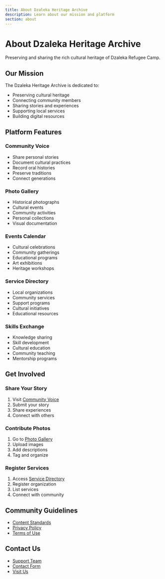 ```yaml
---
title: About Dzaleka Heritage Archive
description: Learn about our mission and platform
section: about
---
```


# About Dzaleka Heritage Archive

Preserving and sharing the rich cultural heritage of Dzaleka Refugee Camp.

## Our Mission

The Dzaleka Heritage Archive is dedicated to:
- Preserving cultural heritage
- Connecting community members
- Sharing stories and experiences
- Supporting local services
- Building digital resources

## Platform Features

### Community Voice
- Share personal stories
- Document cultural practices
- Record oral histories
- Preserve traditions
- Connect generations

### Photo Gallery
- Historical photographs
- Cultural events
- Community activities
- Personal collections
- Visual documentation

### Events Calendar
- Cultural celebrations
- Community gatherings
- Educational programs
- Art exhibitions
- Heritage workshops

### Service Directory
- Local organizations
- Community services
- Support programs
- Cultural initiatives
- Educational resources

### Skills Exchange
- Knowledge sharing
- Skill development
- Cultural education
- Community teaching
- Mentorship programs

## Get Involved

### Share Your Story
1. Visit [Community Voice](/community-voice)
2. Submit your story
3. Share experiences
4. Connect with others

### Contribute Photos
1. Go to [Photo Gallery](/photos)
2. Upload images
3. Add descriptions
4. Tag and organize

### Register Services
1. Access [Service Directory](/services)
2. Register organization
3. List services
4. Connect with community

## Community Guidelines

- [Content Standards](/guidelines)
- [Privacy Policy](/privacy)
- [Terms of Use](/terms)

## Contact Us

- [Support Team](/support)
- [Contact Form](/contact)
- [Visit Us](/visit)

